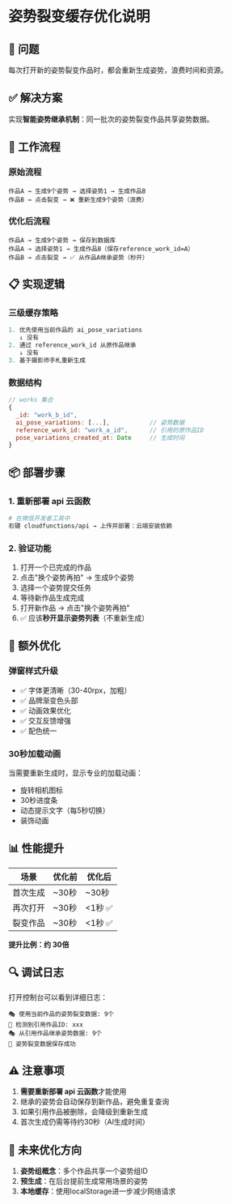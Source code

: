# 姿势裂变缓存优化说明

## 🎯 问题
每次打开新的姿势裂变作品时，都会重新生成姿势，浪费时间和资源。

## ✅ 解决方案
实现**智能姿势继承机制**：同一批次的姿势裂变作品共享姿势数据。

## 🔄 工作流程

### 原始流程
```
作品A → 生成9个姿势 → 选择姿势1 → 生成作品B
作品B → 点击裂变 → ❌ 重新生成9个姿势（浪费）
```

### 优化后流程
```
作品A → 生成9个姿势 → 保存到数据库
作品A → 选择姿势1 → 生成作品B（保存reference_work_id=A）
作品B → 点击裂变 → ✅ 从作品A继承姿势（秒开）
```

## 📋 实现逻辑

### 三级缓存策略
```javascript
1. 优先使用当前作品的 ai_pose_variations
   ↓ 没有
2. 通过 reference_work_id 从原作品继承
   ↓ 没有
3. 基于摄影师手札重新生成
```

### 数据结构
```javascript
// works 集合
{
  _id: "work_b_id",
  ai_pose_variations: [...],           // 姿势数据
  reference_work_id: "work_a_id",      // 引用的原作品ID
  pose_variations_created_at: Date     // 生成时间
}
```

## 📦 部署步骤

### 1. 重新部署 api 云函数
```bash
# 在微信开发者工具中
右键 cloudfunctions/api → 上传并部署：云端安装依赖
```

### 2. 验证功能
1. 打开一个已完成的作品
2. 点击"换个姿势再拍" → 生成9个姿势
3. 选择一个姿势提交任务
4. 等待新作品生成完成
5. 打开新作品 → 点击"换个姿势再拍"
6. ✅ 应该**秒开显示姿势列表**（不重新生成）

## 🎨 额外优化

### 弹窗样式升级
- ✅ 字体更清晰（30-40rpx，加粗）
- ✅ 品牌渐变色头部
- ✅ 动画效果优化
- ✅ 交互反馈增强
- ✅ 配色统一

### 30秒加载动画
当需要重新生成时，显示专业的加载动画：
- 旋转相机图标
- 30秒进度条
- 动态提示文字（每5秒切换）
- 装饰动画

## 📊 性能提升

| 场景 | 优化前 | 优化后 |
|------|--------|--------|
| 首次生成 | ~30秒 | ~30秒 |
| 再次打开 | ~30秒 | <1秒 ✅ |
| 裂变作品 | ~30秒 | <1秒 ✅ |

**提升比例：约 30倍**

## 🔍 调试日志

打开控制台可以看到详细日志：
```
🎭 使用当前作品的姿势裂变数据: 9个
🔗 检测到引用作品ID: xxx
🎭 从引用作品继承姿势数据: 9个
💾 姿势裂变数据保存成功
```

## ⚠️ 注意事项

1. **需要重新部署 api 云函数**才能使用
2. 继承的姿势会自动保存到新作品，避免重复查询
3. 如果引用作品被删除，会降级到重新生成
4. 首次生成仍需等待约30秒（AI生成时间）

## 🚀 未来优化方向

1. **姿势组概念**：多个作品共享一个姿势组ID
2. **预生成**：在后台提前生成常用场景的姿势
3. **本地缓存**：使用localStorage进一步减少网络请求
